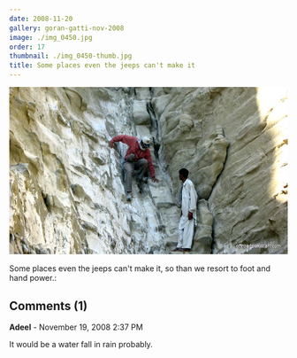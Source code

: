 ```yaml
---
date: 2008-11-20
gallery: goran-gatti-nov-2008
image: ./img_0450.jpg
order: 17
thumbnail: ./img_0450-thumb.jpg
title: Some places even the jeeps can't make it
---
```


![Some places even the jeeps can't make it](./img_0450.jpg)

Some places even the jeeps can't make it, so than we resort to foot and hand power.:

<div id="comments">

## Comments (1)

<div id="comment">

**Adeel** - November 19, 2008  2:37 PM

It would be a water fall in rain probably.

</div>

</div>